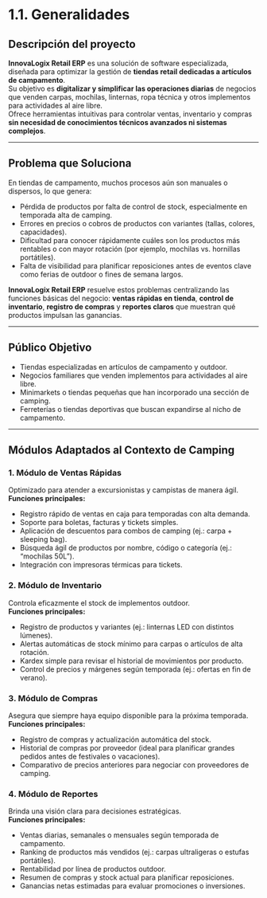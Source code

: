 # 1.1. Generalidades  

## Descripción del proyecto  
**InnovaLogix Retail ERP** es una solución de software especializada, diseñada para optimizar la gestión de **tiendas retail dedicadas a artículos de campamento**.  
Su objetivo es **digitalizar y simplificar las operaciones diarias** de negocios que venden carpas, mochilas, linternas, ropa técnica y otros implementos para actividades al aire libre.  
Ofrece herramientas intuitivas para controlar ventas, inventario y compras **sin necesidad de conocimientos técnicos avanzados ni sistemas complejos**.  

---

##  Problema que Soluciona  
En tiendas de campamento, muchos procesos aún son manuales o dispersos, lo que genera:  

- Pérdida de productos por falta de control de stock, especialmente en temporada alta de camping.  
- Errores en precios o cobros de productos con variantes (tallas, colores, capacidades).  
- Dificultad para conocer rápidamente cuáles son los productos más rentables o con mayor rotación (por ejemplo, mochilas vs. hornillas portátiles).  
- Falta de visibilidad para planificar reposiciones antes de eventos clave como ferias de outdoor o fines de semana largos.  

**InnovaLogix Retail ERP** resuelve estos problemas centralizando las funciones básicas del negocio: **ventas rápidas en tienda**, **control de inventario**, **registro de compras** y **reportes claros** que muestran qué productos impulsan las ganancias.  

---

## Público Objetivo  
- Tiendas especializadas en artículos de campamento y outdoor.  
- Negocios familiares que venden implementos para actividades al aire libre.  
- Minimarkets o tiendas pequeñas que han incorporado una sección de camping.  
- Ferreterías o tiendas deportivas que buscan expandirse al nicho de campamento.  

---

##  Módulos Adaptados al Contexto de Camping  

### 1️. Módulo de Ventas Rápidas  
Optimizado para atender a excursionistas y campistas de manera ágil.  
**Funciones principales:**  
- Registro rápido de ventas en caja para temporadas con alta demanda.  
- Soporte para boletas, facturas y tickets simples.  
- Aplicación de descuentos para combos de camping (ej.: carpa + sleeping bag).  
- Búsqueda ágil de productos por nombre, código o categoría (ej.: “mochilas 50L”).  
- Integración con impresoras térmicas para tickets.  

### 2️. Módulo de Inventario  
Controla eficazmente el stock de implementos outdoor.  
**Funciones principales:**  
- Registro de productos y variantes (ej.: linternas LED con distintos lúmenes).  
- Alertas automáticas de stock mínimo para carpas o artículos de alta rotación.  
- Kardex simple para revisar el historial de movimientos por producto.  
- Control de precios y márgenes según temporada (ej.: ofertas en fin de verano).  

### 3️. Módulo de Compras  
Asegura que siempre haya equipo disponible para la próxima temporada.  
**Funciones principales:**  
- Registro de compras y actualización automática del stock.  
- Historial de compras por proveedor (ideal para planificar grandes pedidos antes de festivales o vacaciones).  
- Comparativo de precios anteriores para negociar con proveedores de camping.  

### 4️. Módulo de Reportes  
Brinda una visión clara para decisiones estratégicas.  
**Funciones principales:**  
- Ventas diarias, semanales o mensuales según temporada de campamento.  
- Ranking de productos más vendidos (ej.: carpas ultraligeras o estufas portátiles).  
- Rentabilidad por línea de productos outdoor.  
- Resumen de compras y stock actual para planificar reposiciones.  
- Ganancias netas estimadas para evaluar promociones o inversiones.  


